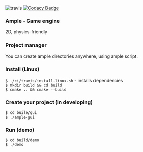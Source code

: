 ![travis](https://travis-ci.com/Glebanister/ample.svg?branch=master) [![Codacy Badge](https://api.codacy.com/project/badge/Grade/bfb66781f2fc499ca6bbad09ed5d43c6)](https://app.codacy.com/manual/Glebanister/ample?utm_source=github.com&utm_medium=referral&utm_content=Glebanister/ample&utm_campaign=Badge_Grade_Dashboard)

### Ample - Game engine
2D, physics-friendly

### Project manager
You can create ample directories anywhere, using ample script.

### Install (Linux)

`$ ./ci/travis/install-linux.sh`  - installs dependencies \
`$ mkdir build && cd build` \
`$ cmake .. && cmake --build`


### Create your project (in developing)
`$ cd buile/gui` \
`$ ./ample-gui`


### Run (demo)
`$ cd build/demo` \
`$ ./demo`
